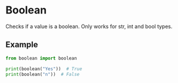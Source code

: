 # Boolean

Checks if a value is a boolean. Only works for str, int and bool types.

## Example

```python
from boolean import boolean

print(boolean("Yes"))  # True
print(boolean("n"))  # False
```
